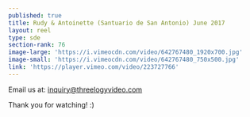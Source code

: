 ```yaml
---
published: true
title: Rudy & Antoinette (Santuario de San Antonio) June 2017
layout: reel
type: sde
section-rank: 76
image-large: 'https://i.vimeocdn.com/video/642767480_1920x700.jpg'
image-small: 'https://i.vimeocdn.com/video/642767480_750x500.jpg'
link: 'https://player.vimeo.com/video/223727766'
---
```

Email us at: inquiry@threelogyvideo.com

Thank you for watching! :)